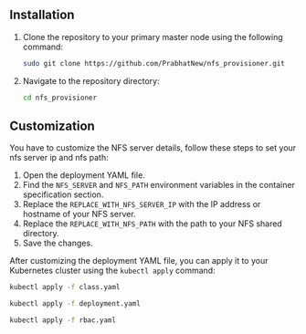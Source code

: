 ## Installation
1. Clone the repository to your primary master node using the following command:
   `````sh
   sudo git clone https://github.com/PrabhatNew/nfs_provisioner.git
   

2. Navigate to the repository directory:
   ````sh 
   cd nfs_provisioner


## Customization

You have to customize the NFS server details, follow these steps to set your nfs server ip and nfs path:

1. Open the deployment YAML file.
2. Find the `NFS_SERVER` and `NFS_PATH` environment variables in the container specification section.
3. Replace the `REPLACE_WITH_NFS_SERVER_IP` with the IP address or hostname of your NFS server.
4. Replace the `REPLACE_WITH_NFS_PATH` with the path to your NFS shared directory.
5. Save the changes.

After customizing the deployment YAML file, you can apply it to your Kubernetes cluster using the `kubectl apply` command:

```bash
kubectl apply -f class.yaml
```

```bash
kubectl apply -f deployment.yaml
```

```bash
kubectl apply -f rbac.yaml
```